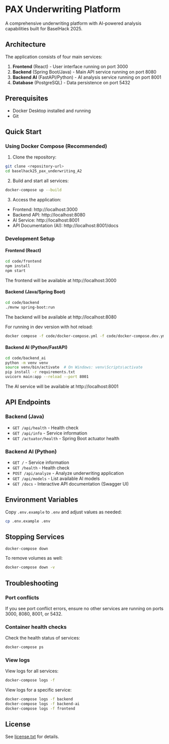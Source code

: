 # PAX Underwriting Platform

A comprehensive underwriting platform with AI-powered analysis capabilities built for BaselHack 2025.

## Architecture

The application consists of four main services:

1. **Frontend** (React) - User interface running on port 3000
2. **Backend** (Spring Boot/Java) - Main API service running on port 8080
3. **Backend AI** (FastAPI/Python) - AI analysis service running on port 8001
4. **Database** (PostgreSQL) - Data persistence on port 5432

## Prerequisites

- Docker Desktop installed and running
- Git

## Quick Start

### Using Docker Compose (Recommended)

1. Clone the repository:

```bash
git clone <repository-url>
cd baselhack25_pax_underwriting_A2
```

2. Build and start all services:

```bash
docker-compose up --build
```

3. Access the application:

- Frontend: http://localhost:3000
- Backend API: http://localhost:8080
- AI Service: http://localhost:8001
- API Documentation (AI): http://localhost:8001/docs

### Development Setup

#### Frontend (React)

```bash
cd code/frontend
npm install
npm start
```

The frontend will be available at http://localhost:3000

#### Backend (Java/Spring Boot)

```bash
cd code/backend
./mvnw spring-boot:run
```

The backend will be available at http://localhost:8080

For running in dev version with hot reload:

```bash
docker compose -f code/docker-compose.yml -f code/docker-compose.dev.yml up --build
```

#### Backend AI (Python/FastAPI)

```bash
cd code/backend_ai
python -m venv venv
source venv/bin/activate  # On Windows: venv\Scripts\activate
pip install -r requirements.txt
uvicorn main:app --reload --port 8001
```

The AI service will be available at http://localhost:8001

## API Endpoints

### Backend (Java)

- `GET /api/health` - Health check
- `GET /api/info` - Service information
- `GET /actuator/health` - Spring Boot actuator health

### Backend AI (Python)

- `GET /` - Service information
- `GET /health` - Health check
- `POST /api/analyze` - Analyze underwriting application
- `GET /api/models` - List available AI models
- `GET /docs` - Interactive API documentation (Swagger UI)

## Environment Variables

Copy `.env.example` to `.env` and adjust values as needed:

```bash
cp .env.example .env
```

## Stopping Services

```bash
docker-compose down
```

To remove volumes as well:

```bash
docker-compose down -v
```

## Troubleshooting

### Port conflicts

If you see port conflict errors, ensure no other services are running on ports 3000, 8080, 8001, or 5432.

### Container health checks

Check the health status of services:

```bash
docker-compose ps
```

### View logs

View logs for all services:

```bash
docker-compose logs -f
```

View logs for a specific service:

```bash
docker-compose logs -f backend
docker-compose logs -f backend-ai
docker-compose logs -f frontend
```

## License

See [license.txt](license.txt) for details.
